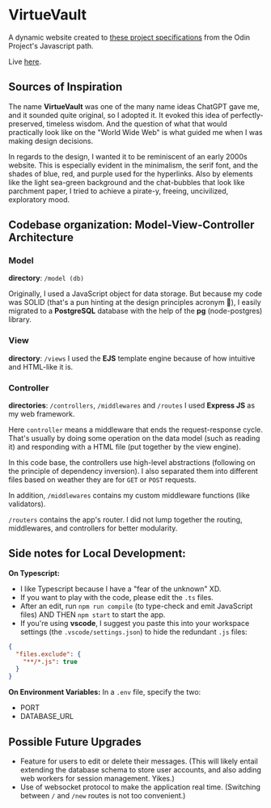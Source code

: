 # VirtueVault

A dynamic website created to [these project specifications](https://www.theodinproject.com/lessons/node-path-nodejs-mini-message-board) from the Odin Project's Javascript path.

Live [here](https://message-board-7ebm.onrender.com/).

## Sources of Inspiration

The name **VirtueVault** was one of the many name ideas ChatGPT gave me, and it sounded quite original, so I adopted it. It evoked this idea of perfectly-preserved, timeless wisdom. And the question of what that would practically look like on the "World Wide Web" is what guided me when I was making design decisions.

In regards to the design, I wanted it to be reminiscent of an early 2000s website. This is especially evident in the minimalism, the serif font, and the shades of blue, red, and purple used for the hyperlinks. Also by elements like the light sea-green background and the chat-bubbles that look like parchment paper, I tried to achieve a pirate-y, freeing, uncivilized, exploratory mood.

## Codebase organization: Model-View-Controller Architecture

### Model

**directory**: `/model (db)`

Originally, I used a JavaScript object for data storage. But because my code was SOLID (that's a pun hinting at the design principles acronym 🙂), I easily migrated to a **PostgreSQL** database with the help of the **pg** (node-postgres) library.

### View

**directory**: `/views`
I used the **EJS** template engine because of how intuitive and HTML-like it is.

### Controller

**directories**: `/controllers`, `/middlewares` and `/routes`
I used **Express JS** as my web framework.

Here `controller` means a middleware that ends the request-response cycle. That's usually by doing some operation on the data model (such as reading it) and responding with a HTML file (put together by the view engine).

In this code base, the controllers use high-level abstractions (following on the principle of dependency inversion). I also separated them into different files based on weather they are for `GET` or `POST` requests.

In addition, `/middlewares` contains my custom middleware functions (like validators).

`/routers` contains the app's router. I did not lump together the routing, middlewares, and controllers for better modularity.

## Side notes for Local Development:

**On Typescript:**

- I like Typescript because I have a "fear of the unknown" XD.
- If you want to play with the code, please edit the `.ts` files.
- After an edit, run `npm run compile` (to type-check and emit JavaScript files) AND THEN `npm start` to start the app.
- If you're using **vscode**, I suggest you paste this into your workspace settings (the `.vscode/settings.json`) to hide the redundant `.js` files:

```json
{
  "files.exclude": {
    "**/*.js": true
  }
}
```

**On Environment Variables:** In a `.env` file, specify the two:

- PORT
- DATABASE_URL

## Possible Future Upgrades

- Feature for users to edit or delete their messages. (This will likely entail extending the database schema to store user accounts, and also adding web workers for session management. Yikes.)
- Use of websocket protocol to make the application real time. (Switching between `/` and `/new` routes is not too convenient.)
